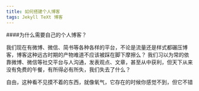 ```yaml
---
title: 如何搭建个人博客
tags: Jekyll TeXt 博客
---
```


<div class="article__content" markdown="1">

####为什么需要自己的个人博客？

我们现在有微博、微信、简书等各种各样的平台，不论是流量还是样式都碾压博客，博客这种远古时期的产物难道不应该被踩在脚下摩擦么？
我们习以为常的依靠微博、微信等社交平台与人沟通，发表观点、文章，甚至从中获利，但天下从来没有免费的午餐，有所得必有所失，我们失去了什么？


自由，这种看不见摸不着的东西，就像氧气，它存在的时候你感觉不到，但它不错
</div>

